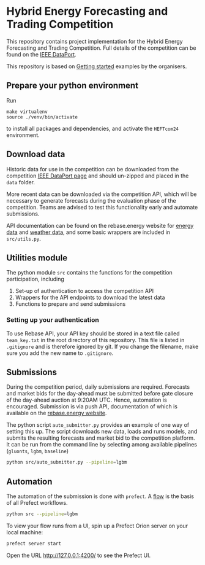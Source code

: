 # Hybrid Energy Forecasting and Trading Competition

This repository contains project implementation for the Hybrid Energy Forecasting and Trading Competition. Full details of the competition can be found on the [IEEE DataPort](https://dx.doi.org/10.21227/5hn0-8091).

This repository is based on [Getting started](https://github.com/jbrowell/HEFTcom24) examples by the organisers. 

## Prepare your python environment

Run
```
make virtualenv
source ./venv/bin/activate
```
to install all packages and dependencies, and activate the `HEFTcom24` environment.

## Download data

Historic data for use in the competition can be downloaded from the competition [IEEE DataPort page](https://dx.doi.org/10.21227/5hn0-8091) and should un-zipped and placed in the `data` folder.

More recent data can be downloaded via the competition API, which will be necessary to generate forecasts during the evaluation phase of the competition. Teams are advised to test this functionality early and automate submissions.

API documentation can be found on the rebase.energy website for [energy data](https://api.rebase.energy/challenges/redoc#tag/Data) and [weather data](https://api.rebase.energy/weather/docs/v2/), and some basic wrappers are included in `src/utils.py`.


## Utilities module

The python module `src` contains the functions for the competition participation, including

1. Set-up of authentication to access the competition API
2. Wrappers for the API endpoints to download the latest data
3. Functions to prepare and send submissions 

### Setting up your authentication

To use Rebase API, your API key should be stored in a text file called `team_key.txt` in the root directory of this repository. This file is listed in `.gitignore` and is therefore ignored by git. If you change the filename, make sure you add the new name to `.gitignore`.

## Submissions

During the competition period, daily submissions are required. Forecasts and market bids for the day-ahead must be submitted before gate closure of the day-ahead auction at 9:20AM UTC. Hence, automation is encouraged. Submission is via push API, documentation of which is available on the [rebase.energy website](https://api.rebase.energy/challenges/redoc#tag/Challenge/operation/post_submission_challenges__challenge_id__submit_post).

The python script `auto_submitter.py` provides an example of one way of setting this up. The script downloads new data, loads and runs models, and submits the resulting forecasts and market bid to the competition platform. It can be run from the command line by selecting among available pipelines (`gluonts`, `lgbm`, `baseline`)  

```sh
python src/auto_submitter.py --pipeline=lgbm 
```

## Automation

The automation of the submission is done with `prefect`. A [flow](https://docs.prefect.io/concepts/flows/) is the basis of all Prefect workflows.

```sh
python src --pipeline=lgbm
```

To view your flow runs from a UI, spin up a Prefect Orion server on your local machine:

```bash
prefect server start
```

Open the URL http://127.0.0.1:4200/ to see the Prefect UI.